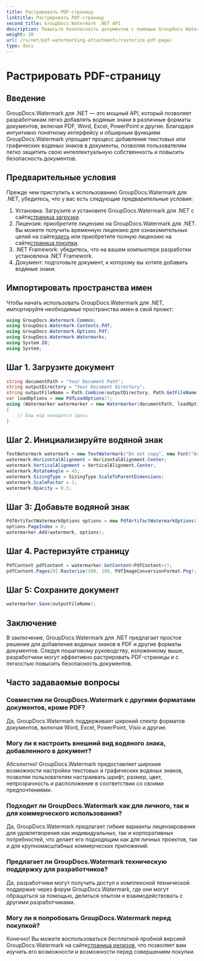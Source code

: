 ```yaml
---
title: Растрировать PDF-страницу
linktitle: Растрировать PDF-страницу
second_title: GroupDocs.Watermark .NET API
description: Повысьте безопасность документов с помощью GroupDocs Watermark для .NET. Легко добавляйте водяные знаки в PDF и другие форматы.
weight: 28
url: /ru/net/pdf-watermarking-attachments/rasterize-pdf-page/
type: docs
---
```

# Растрировать PDF-страницу

## Введение
GroupDocs.Watermark для .NET — это мощный API, который позволяет разработчикам легко добавлять водяные знаки в различные форматы документов, включая PDF, Word, Excel, PowerPoint и другие. Благодаря интуитивно понятному интерфейсу и обширным функциям GroupDocs.Watermark упрощает процесс добавления текстовых или графических водяных знаков в документы, позволяя пользователям легко защитить свою интеллектуальную собственность и повысить безопасность документов.
## Предварительные условия
Прежде чем приступить к использованию GroupDocs.Watermark для .NET, убедитесь, что у вас есть следующие предварительные условия:
1. Установка: Загрузите и установите GroupDocs.Watermark для .NET с сайта[страница загрузки](https://releases.groupdocs.com/Watermark/net/).
2.  Лицензия: приобретите лицензию на GroupDocs.Watermark для .NET. Вы можете получить временную лицензию для ознакомительных целей на сайте[здесь](https://purchase.groupdocs.com/temporary-license/) или приобретите полную лицензию на сайте[страница покупки](https://purchase.groupdocs.com/buy).
3. .NET Framework: убедитесь, что на вашем компьютере разработки установлена .NET Framework.
4. Документ: подготовьте документ, к которому вы хотите добавить водяные знаки.

## Импортировать пространства имен
Чтобы начать использовать GroupDocs.Watermark для .NET, импортируйте необходимые пространства имен в свой проект:
```csharp
using GroupDocs.Watermark.Common;
using GroupDocs.Watermark.Contents.Pdf;
using GroupDocs.Watermark.Options.Pdf;
using GroupDocs.Watermark.Watermarks;
using System.IO;
using System;
```
## Шаг 1. Загрузите документ
```csharp
string documentPath = "Your Document Path";
string outputDirectory = "Your Document Directory";
string outputFileName = Path.Combine(outputDirectory, Path.GetFileName(documentPath));
var loadOptions = new PdfLoadOptions();
using (Watermarker watermarker = new Watermarker(documentPath, loadOptions))
{
    // Ваш код находится здесь
}
```
## Шаг 2. Инициализируйте водяной знак
```csharp
TextWatermark watermark = new TextWatermark("Do not copy", new Font("Arial", 8));
watermark.HorizontalAlignment = HorizontalAlignment.Center;
watermark.VerticalAlignment = VerticalAlignment.Center;
watermark.RotateAngle = 45;
watermark.SizingType = SizingType.ScaleToParentDimensions;
watermark.ScaleFactor = 1;
watermark.Opacity = 0.5;
```
## Шаг 3: Добавьте водяной знак
```csharp
PdfArtifactWatermarkOptions options = new PdfArtifactWatermarkOptions();
options.PageIndex = 0;
watermarker.Add(watermark, options);
```
## Шаг 4. Растеризуйте страницу
```csharp
PdfContent pdfContent = watermarker.GetContent<PdfContent>();
pdfContent.Pages[0].Rasterize(100, 100, PdfImageConversionFormat.Png);
```
## Шаг 5: Сохраните документ
```csharp
watermarker.Save(outputFileName);
```

## Заключение
В заключение, GroupDocs.Watermark для .NET предлагает простое решение для добавления водяных знаков в PDF и другие форматы документов. Следуя пошаговому руководству, изложенному выше, разработчики могут эффективно растрировать PDF-страницы и с легкостью повысить безопасность документов.
## Часто задаваемые вопросы
### Совместим ли GroupDocs.Watermark с другими форматами документов, кроме PDF?
Да, GroupDocs.Watermark поддерживает широкий спектр форматов документов, включая Word, Excel, PowerPoint, Visio и другие.
### Могу ли я настроить внешний вид водяного знака, добавленного в документ?
Абсолютно! GroupDocs.Watermark предоставляет широкие возможности настройки текстовых и графических водяных знаков, позволяя пользователям настраивать шрифт, размер, цвет, непрозрачность и расположение в соответствии со своими предпочтениями.
### Подходит ли GroupDocs.Watermark как для личного, так и для коммерческого использования?
Да, GroupDocs.Watermark предлагает гибкие варианты лицензирования для удовлетворения как индивидуальных, так и корпоративных потребностей, что делает его подходящим как для личных проектов, так и для крупномасштабных коммерческих приложений.
### Предлагает ли GroupDocs.Watermark техническую поддержку для разработчиков?
Да, разработчики могут получить доступ к комплексной технической поддержке через форум GroupDocs.Watermark, где они могут обращаться за помощью, делиться опытом и взаимодействовать с другими разработчиками.
### Могу ли я попробовать GroupDocs.Watermark перед покупкой?
Конечно! Вы можете воспользоваться бесплатной пробной версией GroupDocs.Watermark на сайте[страница релизов](https://releases.groupdocs.com/), что позволяет вам изучить его возможности и возможности перед совершением покупки.